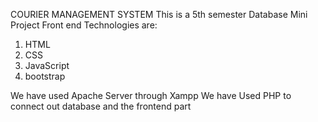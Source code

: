 COURIER MANAGEMENT SYSTEM 
This is a 5th semester Database Mini Project 
Front end Technologies are:
1. HTML
2. CSS
3. JavaScript
4. bootstrap

We have used Apache Server through Xampp
We have Used PHP to connect out database and the frontend part 
